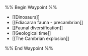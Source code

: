 %% Begin Waypoint %%
- [[Dinosaurs]]
- [[Ediacaran fauna - precambrian]]
- [[Faunal diversification]]
- [[Geological time]]
- [[The Cambrian explosion]]

%% End Waypoint %%
